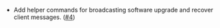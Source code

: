 - Add helper commands for broadcasting software upgrade and recover client messages. ([#4](https://github.com/noble-assets/authority/pull/4))
